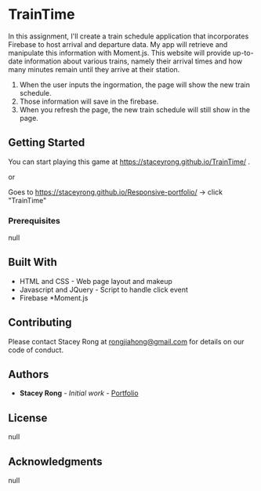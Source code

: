# TrainTime
 In this assignment, I'll create a train schedule application that incorporates Firebase to host arrival and departure data. My app will retrieve and manipulate this information with Moment.js. This website will provide up-to-date information about various trains, namely their arrival times and how many minutes remain until they arrive at their station.

1. When the user inputs the ingormation, the page will show the new train schedule.
2. Those information will save in the firebase.
3. When you refresh the page, the new train schedule will still show in the page.

## Getting Started

You can start playing this game at https://staceyrong.github.io/TrainTime/ .

or

Goes to https://staceyrong.github.io/Responsive-portfolio/ -> click "TrainTime"

### Prerequisites

null


## Built With

* HTML and CSS - Web page layout and makeup
* Javascript and JQuery - Script to handle click event
* Firebase
*Moment.js


## Contributing

Please contact Stacey Rong at rongjiahong@gmail.com for details on our code of conduct.

## Authors

* **Stacey Rong** - *Initial work* - [Portfolio](https://staceyrong.github.io/Responsive-portfolio/index.html)


## License

null

## Acknowledgments

null
